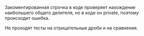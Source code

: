 Закоментированная строчка в коде проверяет нахождение наибольшего общего делителя, но в коде он private, поэтому происходит ошибка. 

Не проходят тесты на отрицательные дроби и на сравнения.
